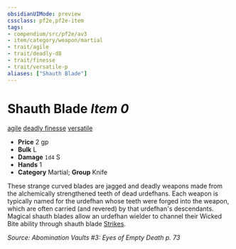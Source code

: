 ```yaml
---
obsidianUIMode: preview
cssclass: pf2e,pf2e-item
tags:
- compendium/src/pf2e/av3
- item/category/weapon/martial
- trait/agile
- trait/deadly-d8
- trait/finesse
- trait/versatile-p
aliases: ["Shauth Blade"]
---
```

# Shauth Blade *Item 0*  
[agile](../../../rules/traits/agile.md)  [deadly <d8>](../../../rules/traits/deadly.md)  [finesse](../../../rules/traits/finesse.md)  [versatile <p>](../../../rules/traits/versatile.md)  

- **Price** 2 gp
- **Bulk** L
- **Damage** `1d4` S
- **Hands** 1
- **Category** Martial; **Group** Knife 

These strange curved blades are jagged and deadly weapons made from the alchemically strengthened teeth of dead urdefhans. Each weapon is typically named for the urdefhan whose teeth were forged into the weapon, which are often carried (and revered) by that urdefhan's descendants. Magical shauth blades allow an urdefhan wielder to channel their Wicked Bite ability through shauth blade [Strikes](../../../rules/actions/strike.md). 

*Source: Abomination Vaults #3: Eyes of Empty Death p. 73*
